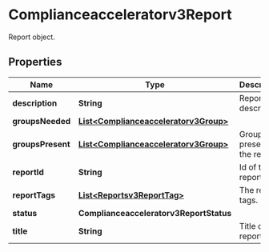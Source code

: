 

# Complianceacceleratorv3Report

Report object.

## Properties

| Name | Type | Description | Notes |
|------------ | ------------- | ------------- | -------------|
|**description** | **String** | Report description. |  [optional] |
|**groupsNeeded** | [**List&lt;Complianceacceleratorv3Group&gt;**](Complianceacceleratorv3Group.md) |  |  [optional] |
|**groupsPresent** | [**List&lt;Complianceacceleratorv3Group&gt;**](Complianceacceleratorv3Group.md) | Groups present in the reports. |  [optional] |
|**reportId** | **String** | Id of the reports. |  [optional] |
|**reportTags** | [**List&lt;Reportsv3ReportTag&gt;**](Reportsv3ReportTag.md) | The report tags. |  [optional] |
|**status** | **Complianceacceleratorv3ReportStatus** |  |  [optional] |
|**title** | **String** | Title of the report. |  [optional] |



